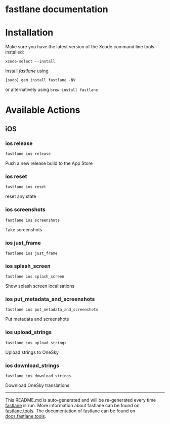 fastlane documentation
================
# Installation

Make sure you have the latest version of the Xcode command line tools installed:

```
xcode-select --install
```

Install _fastlane_ using
```
[sudo] gem install fastlane -NV
```
or alternatively using `brew install fastlane`

# Available Actions
## iOS
### ios release
```
fastlane ios release
```
Push a new release build to the App Store
### ios reset
```
fastlane ios reset
```
reset any state
### ios screenshots
```
fastlane ios screenshots
```
Take screenshots
### ios just_frame
```
fastlane ios just_frame
```

### ios splash_screen
```
fastlane ios splash_screen
```
Show splash screen localisations
### ios put_metadata_and_screenshots
```
fastlane ios put_metadata_and_screenshots
```
Put metadata and screenshots
### ios upload_strings
```
fastlane ios upload_strings
```
Upload strings to OneSky
### ios download_strings
```
fastlane ios download_strings
```
Download OneSky translations

----

This README.md is auto-generated and will be re-generated every time [fastlane](https://fastlane.tools) is run.
More information about fastlane can be found on [fastlane.tools](https://fastlane.tools).
The documentation of fastlane can be found on [docs.fastlane.tools](https://docs.fastlane.tools).
